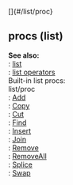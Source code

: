 []{#/list/proc}    
## procs (list)    
**See also:**    
:   [list](/ref/list/list.md)    
:   [list operators](/ref/list/operators/operators.md)    
Built-in list procs:    
list/proc    
:   [Add](/ref/list/proc/Add/Add.md)    
:   [Copy](/ref/list/proc/Copy/Copy.md)    
:   [Cut](/ref/list/proc/Cut/Cut.md)    
:   [Find](/ref/list/proc/Find/Find.md)    
:   [Insert](/ref/list/proc/Insert/Insert.md)    
:   [Join](/ref/list/proc/Join/Join.md)    
:   [Remove](/ref/list/proc/Remove/Remove.md)    
:   [RemoveAll](/ref/list/proc/RemoveAll/RemoveAll.md)    
:   [Splice](/ref/list/proc/Splice/Splice.md)    
:   [Swap](/ref/list/proc/Swap/Swap.md)  